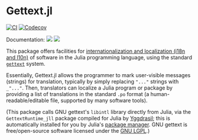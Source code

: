 # Gettext.jl
[![CI](https://github.com/Julia-i18n/Gettext.jl/actions/workflows/CI.yml/badge.svg?branch=master)](https://github.com/Julia-i18n/Gettext.jl/actions/workflows/CI.yml?query=branch%3Amaster)
[![Codecov](https://codecov.io/Julia-i18n/Gettext.jl/branch/master/graph/badge.svg?token=WsGRSymBmZ)](https://codecov.io/gh/Julia-i18n/Gettext.jl)

Documentation:
[![](https://img.shields.io/badge/docs-stable-blue.svg)](https://Julia-i18n.github.io/Gettext.jl/stable)
[![](https://img.shields.io/badge/docs-latest-blue.svg)](https://Julia-i18n.github.io/Gettext.jl/dev)

This package offers facilities for [internationalization and localization (i18n and l10n)](https://en.wikipedia.org/wiki/Internationalization_and_localization) of software in the Julia programming language, using the standard [`gettext`](https://en.wikipedia.org/wiki/Gettext) system.

Essentially, Gettext.jl allows the programmer to mark user-visible messages (strings) for translation, typically by simply replacing `"..."` strings with `_"..."`.  Then, translators can localize a Julia program or package by providing a list of translations in the standard `.po` format (a human-readable/editable file, supported by many software tools).

(This package calls GNU gettext's `libintl` library directly from Julia, via the `GettextRuntime_jll` package compiled for Julia by [Yggdrasil](https://github.com/JuliaPackaging/Yggdrasil); this is automatically installed for you by Julia's [package manager](https://github.com/JuliaLang/Pkg.jl).  GNU gettext is free/open-source software licensed under the [GNU LGPL](https://www.gnu.org/software/gettext/manual/html_node/GNU-LGPL.html).)
